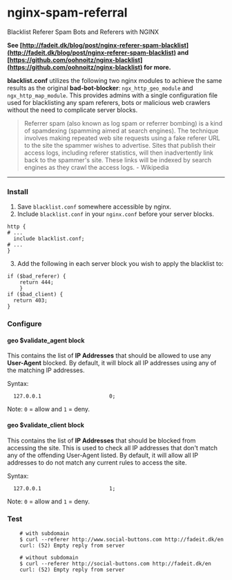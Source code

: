 # nginx-spam-referral
Blacklist Referer Spam Bots and Referers with NGINX

**See [http://fadeit.dk/blog/post/nginx-referer-spam-blacklist](http://fadeit.dk/blog/post/nginx-referer-spam-blacklist) and [https://github.com/oohnoitz/nginx-blacklist](https://github.com/oohnoitz/nginx-blacklist) for more.**

**blacklist.conf** utilizes the following two nginx modules to achieve the same results as the original **bad-bot-blocker**: `ngx_http_geo_module` and `ngx_http_map_module`. This provides admins with a single configuration file used for blacklisting any spam referers, bots or malicious web crawlers without the need to complicate server blocks.

> Referrer spam (also known as log spam or referrer bombing) is a kind of spamdexing (spamming aimed at search engines). The technique involves making repeated web site requests using a fake referer URL to the site the spammer wishes to advertise. Sites that publish their access logs, including referer statistics, will then inadvertently link back to the spammer's site. These links will be indexed by search engines as they crawl the access logs. - Wikipedia


----

### Install
1. Save `blacklist.conf` somewhere accessible by nginx.
2. Include `blacklist.conf` in your `nginx.conf` before your server blocks.
```
http {
# ...
  include blacklist.conf;
# ...
}
```
3. Add the following in each server block you wish to apply the blacklist to:
```
if ($bad_referer) {
	return 444;
	}
if ($bad_client) {
  return 403;
}
```

### Configure

#### geo $validate_agent block
This contains the list of **IP Addresses** that should be allowed to use any **User-Agent** blocked. By default, it will block all IP addresses using any of the matching IP addresses.

Syntax:
```
  127.0.0.1                      0;
```
Note: `0` = allow and `1` = deny.


#### geo $validate_client block
This contains the list of **IP Addresses** that should be blocked from accessing the site. This is used to check all IP addresses that don't match any of the offending User-Agent listed. By default, it will allow all IP addresses to do not match any current rules to access the site.

Syntax:
```
  127.0.0.1                      1;
```
Note: `0` = allow and `1` = deny.

### Test

```
	# with subdomain
	$ curl --referer http://www.social-buttons.com http://fadeit.dk/en
	curl: (52) Empty reply from server

	# without subdomain
	$ curl --referer http://social-buttons.com http://fadeit.dk/en
	curl: (52) Empty reply from server
```
